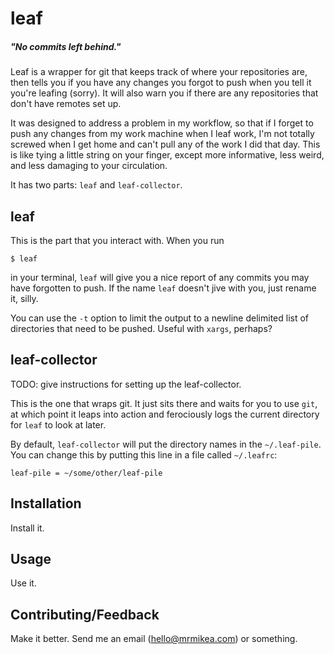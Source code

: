 # leaf

##### _"No commits left behind."_

Leaf is a wrapper for git that keeps track of where your repositories are, then
tells you if you have any changes you forgot to push when you tell it you're
leafing (sorry). It will also warn you if there are any repositories that don't
have remotes set up.

It was designed to address a problem in my workflow, so that if I forget to
push any changes from my work machine when I leaf work, I'm not totally screwed
when I get home and can't pull any of the work I did that day. This is like
tying a little string on your finger, except more informative, less weird, and
less damaging to your circulation.

It has two parts: `leaf` and `leaf-collector`.

## leaf

This is the part that you interact with. When you run

    $ leaf

in your terminal, `leaf` will give you a nice report of any commits you may have
forgotten to push. If the name `leaf` doesn't jive with you, just rename it,
silly.

You can use the `-t` option to limit the output to a newline delimited list of
directories that need to be pushed. Useful with `xargs`, perhaps?

## leaf-collector

TODO: give instructions for setting up the leaf-collector.

This is the one that wraps git. It just sits there and waits for you to use
`git`, at which point it leaps into action and ferociously logs the current
directory for `leaf` to look at later.

By default, `leaf-collector` will put the directory names in the
`~/.leaf-pile`.  You can change this by putting this line in a file called
`~/.leafrc`:

    leaf-pile = ~/some/other/leaf-pile

## Installation

Install it.

## Usage

Use it.

## Contributing/Feedback

Make it better. Send me an email (<hello@mrmikea.com>) or something.
